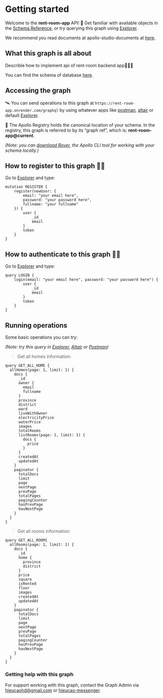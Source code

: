 # Getting started

Welcome to the **rent-room-app** API! 🎉 Get familiar with available objects in the [Schema Reference](https://studio.apollographql.com/graph/rent-room-app/schema/reference?variant=current), or try querying this graph using [Explorer](https://studio.apollographql.com/graph/rent-room-app/explorer?variant=current).

We recommend you read documents at apollo-studio-documents at [here](https://studio.apollographql.com/graph/rent-room-app/home?variant=current).

## What this graph is all about

Describle how to implement api of rent-room backend app🦄🌌✨

You can find the schema of database [here](https://app.diagrams.net/#G1HPKnnqHcs13XUuZdTuJdzJj2-0pGCA00).

## Accessing the graph

🛰 You can send operations to this graph at `https://rent-room-app.onrender.com/graphql` by using whatever apps like [postman](https://chrome.google.com/webstore/detail/postman/fhbjgbiflinjbdggehcddcbncdddomop?hl=vi), [altair](https://chrome.google.com/webstore/detail/altair-graphql-client/flnheeellpciglgpaodhkhmapeljopja) or default [Explorer](https://studio.apollographql.com/graph/rent-room-app/explorer?variant=current).

📇 The Apollo Registry holds the canonical location of your schema. In the registry, this graph is referred to by its “graph ref”, which is: **rent-room-app@current**.

*(Note: you can [download Rover](https://www.apollographql.com/docs/rover/getting-started/), the Apollo CLI tool for working with your schema locally.)*


## How to register to this graph 🔐👀

Go to [Explorer](https://studio.apollographql.com/graph/rent-room-app/explorer?variant=current) and type:

```gql
mutation REGISTER {
    register(newUser: {
        email: "your email here",
        password: "your password here",
        fullname: "your fullname"
    }) {
        user {
            _id
            email
        }
        token
    }
}
```

## How to authenticate to this graph 🔐👀

Go to [Explorer](https://studio.apollographql.com/graph/rent-room-app/explorer?variant=current) and type:

```gql
query LOGIN {
    login(email: "your email here", password: "your password here") {
        user {
            _id
            email
        }
        token
    }
}
```

## Running operations

Some basic operations you can try:

*(Note: try this query in [Explorer](https://studio.apollographql.com/graph/rent-room-app/explorer?variant=current), [Altair](https://chrome.google.com/webstore/detail/altair-graphql-client/flnheeellpciglgpaodhkhmapeljopja) or [Postman](https://chrome.google.com/webstore/detail/postman/fhbjgbiflinjbdggehcddcbncdddomop?hl=vi))*

> Get all homes information:

```gql
query GET_ALL_HOME {
  allHomes(page: 1, limit: 1) {
    docs {
      _id
      owner {
        email
        fullname
      }
      province
      district
      ward
      liveWithOwner
      electricityPrice
      waterPrice
      images
      totalRooms
      listRooms(page: 1, limit: 1) {
        docs {
          price
        }
      }
      createdAt
      updatedAt
    }
    paginator {
      totalDocs
      limit
      page
      nextPage
      prevPage
      totalPages
      pagingCounter
      hasPrevPage
      hasNextPage
    }
  }
}
```

> Get all rooms information:
```gql
query GET_ALL_ROOM{
  allRooms(page: 1, limit: 1) {
    docs {
      _id
      home {
        province
        district
      }
      price
      square
      isRented
      floor
      images
      createdAt
      updatedAt
    }
    paginator {
      totalDocs
      limit
      page
      nextPage
      prevPage
      totalPages
      pagingCounter
      hasPrevPage
      hasNextPage
    }
  }
}
```

### Getting help with this graph

For support working with this graph, contact the Graph Admin via [hieucaohd@gmail.com](mailto:hieucaohd@gmail.com) or [hieucao-messenger](https://www.messenger.com/t/100057157604437/).
